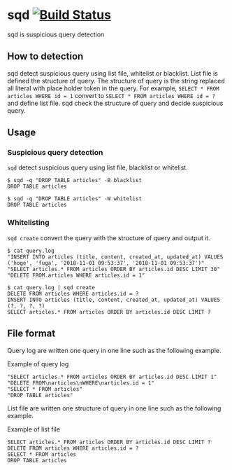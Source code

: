 # sqd [![Build Status](https://travis-ci.org/Komei22/sqd.svg?branch=master)](https://travis-ci.org/Komei22/sqd)

sqd is suspicious query detection

## How to detection
sqd detect suspicious query using list file, whitelist or blacklist.
List file is defined the structure of query.
The structure of query is the string replaced all literal with place holder token in the query.
For example, `SELECT * FROM articles WHERE id = 1` convert to `SELECT * FROM articles WHERE id = ?` and define list file.
sqd check the structure of query and decide suspicious query.

## Usage
### Suspicious query detection
`sqd` detect suspicious query using list file, blacklist or whitelist.

```
$ sqd -q "DROP TABLE articles" -B blacklist
DROP TABLE articles

$ sqd -q "DROP TABLE articles" -W whitelist
DROP TABLE articles
```

### Whitelisting
`sqd create` convert the query with the structure of query and output it.

```
$ cat query.log
"INSERT INTO articles (title, content, created_at, updated_at) VALUES ('hoge', 'fuga', '2018-11-01 09:53:37', '2018-11-01 09:53:37')"
"SELECT articles.* FROM articles ORDER BY articles.id DESC LIMIT 30"
"DELETE FROM articles WHERE articles.id = 1"

$ cat query.log | sqd create
DELETE FROM articles WHERE articles.id = ?
INSERT INTO articles (title, content, created_at, updated_at) VALUES (?, ?, ?, ?)
SELECT articles.* FROM articles ORDER BY articles.id DESC LIMIT ?
```

## File format
Query log are written one query in one line such as the following example.

Example of query log
```
"SELECT articles.* FROM articles ORDER BY articles.id DESC LIMIT 1"
"DELETE FROM\narticles\nWHERE\narticles.id = 1"
"SELECT * FROM articles"
"DROP TABLE articles"
```

List file are written one structure of query in one line such as the following example.

Example of list file
```
SELECT articles.* FROM articles ORDER BY articles.id DESC LIMIT ?
DELETE FROM articles WHERE articles.id = ?
SELECT * FROM articles
DROP TABLE articles
```
